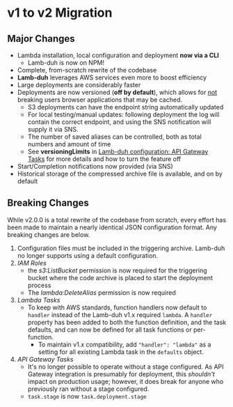 # v1 to v2 Migration
## Major Changes
+ Lambda installation, local configuration and deployment **now via a CLI**
    + Lamb-duh is now on NPM!
+ Complete, from-scratch rewrite of the codebase
+ **Lamb-duh** leverages AWS services even more to boost efficiency
+ Large deployments are considerably faster
+ Deployments are now versioned (**off by default**), which allows for <u>not</u> breaking users browser applications that may be cached.
    + S3 deployments can have the endpoint string automatically updated
    + For local testing/manual updates: following deployment the log will contain the correct endpoint, and using the SNS notification will supply it via SNS.
    + The number of saved aliases can be controlled, both as total numbers and amount of time
    + See **versioningLimits** in [Lamb-duh configuration: API Gateway Tasks](./LambduhConfiguration.md#api-gateway-tasks) for more details and how to turn the feature off
+ Start/Completion notifications now provided (via SNS)
+ Historical storage of the compressed archive file is available, and on by default

## Breaking Changes
While v2.0.0 is a total rewrite of the codebase from scratch, every effort has been made to maintain a nearly identical JSON configuration format.
Any breaking changes are below.

1. Configuration files must be included in the triggering archive.
Lamb-duh no longer supports using a default configuration.
1. *IAM Roles*
    + the *s3:ListBucket* permission is now required for the triggering bucket where the code archive is placed to start the deployment process
    + The *lambda:DeleteAlias* permission is now required
1. *Lambda Tasks*
    + To keep with AWS standards, function handlers now default to `handler` instead of the Lamb-duh v1.x required `lambda`.
    A `handler` property has been added to both the function definition, and the task defaults, and can now be defined for all task functions or per-function.
        + To maintain v1.x compatibility, add `"handler": "lambda"` as a setting for all existing Lambda task in the `defaults` object.
1. *API Gateway Tasks*
    + It's no longer possible to operate without a stage configured.
    As API Gateway integration is presumably for deployment, this *shouldn't* impact on production usage; however, it does break for anyone who previously ran without a stage configured.
    + `task.stage` is now `task.deployment.stage`
